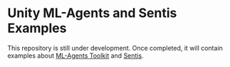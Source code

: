 
# Unity ML-Agents and Sentis Examples

This repository is still under development. Once completed, it will contain examples about [ML-Agents Toolkit](https://unity-technologies.github.io/ml-agents/) and [Sentis](https://docs.unity3d.com/Packages/com.unity.sentis@2.1/manual/index.html).

